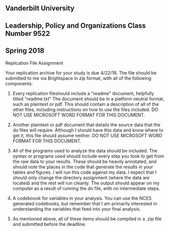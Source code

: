 ## Vanderbilt University
## Leadership, Policy and Organizations Class Number 9522
## Spring 2018

Replication File Assignment

Your replication archive for your study is due 4/22/18. The file should be submitted to me via Brightspace in zip format, with all of the following components:
1. Every replication fileshould include a "readme" ̇document, helpfully titled  "readme.txt" The document should be in a platform neutral format, such as plaintext or pdf. This
should contain a description of all of the other files, including instructions on how to use the files included. DO NOT USE MICROSOFT WORD FORMAT FOR THIS DOCUMENT.

2. Another plaintext or pdf document that details the source data that the do files will require. Although I should have this data and know where to get it, this file should assume neither. DO NOT USE MICROSOFT WORD FORMAT FOR THIS DOCUMENT.

3. All of the programs used to analyze the data should be included. The syntax or programs used should include every step you took to get from the raw data to your results. These should be heavily annotated, and should note the places in the code that generate the results in your tables and figures. I will run this code against my data. I expect that I should only change the directory assignment (where the data are located) and the rest will run cleanly. The output should appear on my computer as a result of running the do file, with no intermediate steps.

4. A codeboook for variables in your analysis. You can use the NCES generated codebooks, but remember that I am primarily interested in understanding the variables that feed into your final analysis.

5. As mentioned above, all of these items should be compiled in a .zip file and submitted before the deadline. 

